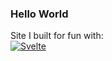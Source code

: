 ### Hello World

Site I built for fun with:\
[![Svelte][Svelte.dev]][Svelte-url]


<!-- MARKDOWN LINKS & IMAGES -->
[Svelte.dev]: https://img.shields.io/badge/Svelte-4A4A55?style=for-the-badge&logo=svelte&logoColor=FF3E00
[Svelte-url]: https://svelte.dev/